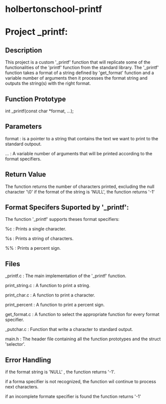# holbertonschool-printf

# Project _printf:

## Description

This project is a custom '_printf' function that will replicate some of the functionalities of the 'printf'
function from the standard library.
The '_printf' function takes a format of a string defined by 'get_format' function and a variable number of arguments
then it processes the format string and outputs the string(s) with the right format.

## Function Prototype

int _printf(const char *format, ...);

## Parameters

format : is a pointer to a string that contains the text we want to print to the standard outpout.

... : A variable number of arguments that will be printed according to the format specifiers.

## Return Value

The function returns the number of characters printed, excluding the null character '\0'
if the format of the string is 'NULL', the function returns '-1'

## Format Specifers Suported by '_printf':

The function '_printf' supports theses format specifiers:

%c : Prints a single character.

%s : Prints a string of characters.

%% : Prints a percent sign.

## Files

_printf.c : The main implementation of the '_printf' function.

print_string.c : A function to print a string.

print_char.c : A function to print a character.

print_percent : A function to print a percent sign.

get_format.c : A function to select the appropriate function for every format specifier.

_putchar.c : Function that write a character to standard output.

main.h : The header file containing all the function prototypes and the struct 'selector'. 

## Error Handling

if the format string is 'NULL' , the function returns '-1'.

if a forma specifier is not recognized, the function wil continue to process next characters.

if an incomplete formate specifier is found the function returns '-1'
